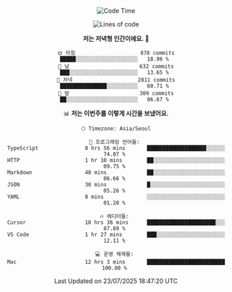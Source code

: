 <div align='center'>
 
<!--START_SECTION:waka-->
![Code Time](http://img.shields.io/badge/Code%20Time-4%2C506%20hrs%2031%20mins-blue)

![Lines of code](https://img.shields.io/badge/%EC%A0%80%EB%8A%94%20%EC%97%AC%ED%83%9C%EA%B9%8C%EC%A7%80%20-1.9%20million%20%EC%A4%84%EC%9D%98%20%EC%BD%94%EB%93%9C%EB%A5%BC%20%EC%9E%91%EC%84%B1%ED%96%88%EC%96%B4%EC%9A%94.-blue)

**저는 저녁형 인간이에요. 🦉** 

```text
🌞 아침                     878 commits         █████░░░░░░░░░░░░░░░░░░░░   18.96 % 
🌆 낮　                     632 commits         ███░░░░░░░░░░░░░░░░░░░░░░   13.65 % 
🌃 저녁                     2811 commits        ███████████████░░░░░░░░░░   60.71 % 
🌙 밤　                     309 commits         ██░░░░░░░░░░░░░░░░░░░░░░░   06.67 % 
```


📊 **저는 이번주를 이렇게 시간을 보냈어요.** 

```text
🕑︎ Timezone: Asia/Seoul

💬 프로그래밍 언어들: 
TypeScript               8 hrs 56 mins       ███████████████████░░░░░░   74.07 % 
HTTP                     1 hr 10 mins        ██░░░░░░░░░░░░░░░░░░░░░░░   09.75 % 
Markdown                 48 mins             ██░░░░░░░░░░░░░░░░░░░░░░░   06.66 % 
JSON                     38 mins             █░░░░░░░░░░░░░░░░░░░░░░░░   05.26 % 
YAML                     8 mins              ░░░░░░░░░░░░░░░░░░░░░░░░░   01.20 % 

🔥 에디터들: 
Cursor                   10 hrs 36 mins      ██████████████████████░░░   87.89 % 
VS Code                  1 hr 27 mins        ███░░░░░░░░░░░░░░░░░░░░░░   12.11 % 

💻 운영 체제들: 
Mac                      12 hrs 3 mins       █████████████████████████   100.00 % 
```


 Last Updated on 23/07/2025 18:47:20 UTC
<!--END_SECTION:waka-->
 </div>
<!---
Emewjin/Emewjin is a ✨ special ✨ repository because its `README.md` (this file) appears on your GitHub profile.
You can click the Preview link to take a look at your changes.
--->
